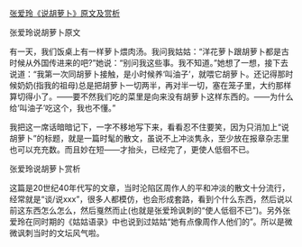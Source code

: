 [张爱玲《说胡萝卜》原文及赏析](https://www.vrrw.net/wx/6476.html)

张爱玲说胡萝卜原文

有一天，我们饭桌上有一样萝卜煨肉汤。我问我姑姑：“洋花萝卜跟胡萝卜都是古时候从外国传进来的吧?”她说：“别问我这些事。我不知道。”她想了一想，接下去说道：“我第一次同胡萝卜接触，是小时候养‘叫油子’，就喂它胡萝卜。还记得那时候奶奶(指我的祖母)总是把胡萝卜一切两半，再对半一切，塞在笼子里，大约那样算切得小了。——要不然我们吃的菜里是向来没有胡萝卜这样东西的。——为什么给‘叫油子’吃这个，我也不懂。”

我把这一席话暗暗记下，一字不移地写下来，看看忍不住要笑，因为只消加上“说胡萝卜”的标题，就是一篇时髦的散文，虽说不上冲淡隽永，至少放在报章杂志里也可以充充数。而且妙在短——才抬头，已经完了，更使人低徊不已。



张爱玲说胡萝卜赏析

这篇是20世纪40年代写的文章，当时沦陷区周作人的平和冲淡的散文十分流行，经常就是“谈/说xxx”，很多人都模仿，也会形成套路，看到个什么东西，然后说以前这东西怎么怎么，然后戛然而止(也就是张爱玲讽刺的“使人低徊不已”)。另外张爱玲在同时期的《姑姑语录》中也说到过姑姑“她有点像周作人他们的”。所以是微微讽刺当时的文坛风气啦。


